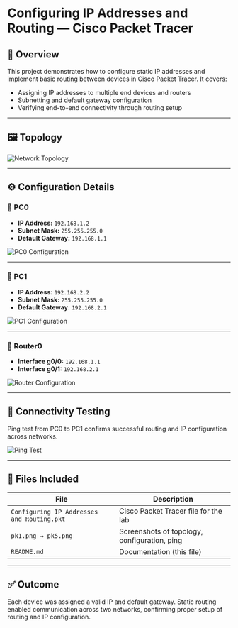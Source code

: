 # Configuring IP Addresses and Routing — Cisco Packet Tracer

## 📄 Overview
This project demonstrates how to configure static IP addresses and implement basic routing between devices in Cisco Packet Tracer. It covers:
- Assigning IP addresses to multiple end devices and routers
- Subnetting and default gateway configuration
- Verifying end-to-end connectivity through routing setup

---

## 🖼 Topology
![Network Topology](pk1.png)

---

## ⚙️ Configuration Details

### 🔹 PC0
- **IP Address:** `192.168.1.2`
- **Subnet Mask:** `255.255.255.0`
- **Default Gateway:** `192.168.1.1`

![PC0 Configuration](pk2.png)

---

### 🔹 PC1
- **IP Address:** `192.168.2.2`
- **Subnet Mask:** `255.255.255.0`
- **Default Gateway:** `192.168.2.1`

![PC1 Configuration](pk3.png)

---

### 🔹 Router0
- **Interface g0/0:** `192.168.1.1`
- **Interface g0/1:** `192.168.2.1`

![Router Configuration](pk4.png)

---

## 📶 Connectivity Testing
Ping test from PC0 to PC1 confirms successful routing and IP configuration across networks.

![Ping Test](pk5.png)

---

## 📁 Files Included

| File                                | Description                                  |
|-------------------------------------|----------------------------------------------|
| `Configuring IP Addresses and Routing.pkt` | Cisco Packet Tracer file for the lab        |
| `pk1.png → pk5.png`                 | Screenshots of topology, configuration, ping |
| `README.md`                         | Documentation (this file)                    |

---

## ✅ Outcome
Each device was assigned a valid IP and default gateway. Static routing enabled communication across two networks, confirming proper setup of routing and IP configuration.

